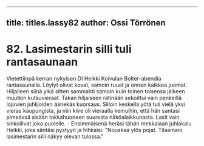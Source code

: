 
---

title: titles.lassy82
author: Ossi Törrönen
---


    
# 82. Lasimestarin silli tuli rantasaunaan

Vietettiinpä kerran nykyisen DI Heikki Koivulan Bolter-abendia rantasaunalla. Löylyt olivat kovat, 
samoin ruuat ja ennen kaikkea juomat. Hiljalleen siinä ylkä sitten sammahti samoin kuin toinen 
toisensa jälkeen muutkin kutsuvieraat. Takan hiljaiseen rätinään sekoittui vain penkeillä lojuvien 
juhlijoiden äänekäs kuorsaus. Silloin keskellä yötä tuli vielä yksi vieras kaupungista, ja niin kiire oli 
vieraalla kemuihin, että hän santasi pimeässä sisään takkahuoneen suuresta näköalaikkunasta. Lasit 
vain sinkoilivat joka puolelle. - Ensimmäisenä heräsi tähän mekkalaan juhlakalu Heikki, joka säntäsi 
pystyyn ja hihkaisi: "Nouskaa ylös pojat. Tilaamani lasimestarin silli näkyy olevan tulossa."
